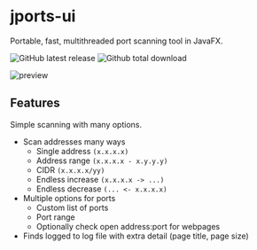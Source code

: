 # jports-ui
Portable, fast, multithreaded port scanning tool in JavaFX.

![GitHub latest release](https://img.shields.io/github/release/mattwright324/jports-ui.svg?style=flat-square)
![Github total download](https://img.shields.io/github/downloads/mattwright324/jports-ui/total?style=flat-square)

![preview](https://i.imgur.com/H45pIAb.png)

## Features
Simple scanning with many options.
- Scan addresses many ways
  - Single address `(x.x.x.x)`
  - Address range `(x.x.x.x - x.y.y.y)`
  - CIDR `(x.x.x.x/yy)`
  - Endless increase `(x.x.x.x -> ...)`
  - Endless decrease `(... <- x.x.x.x)`
- Multiple options for ports
  - Custom list of ports
  - Port range
  - Optionally check open address:port for webpages
- Finds logged to log file with extra detail (page title, page size)
